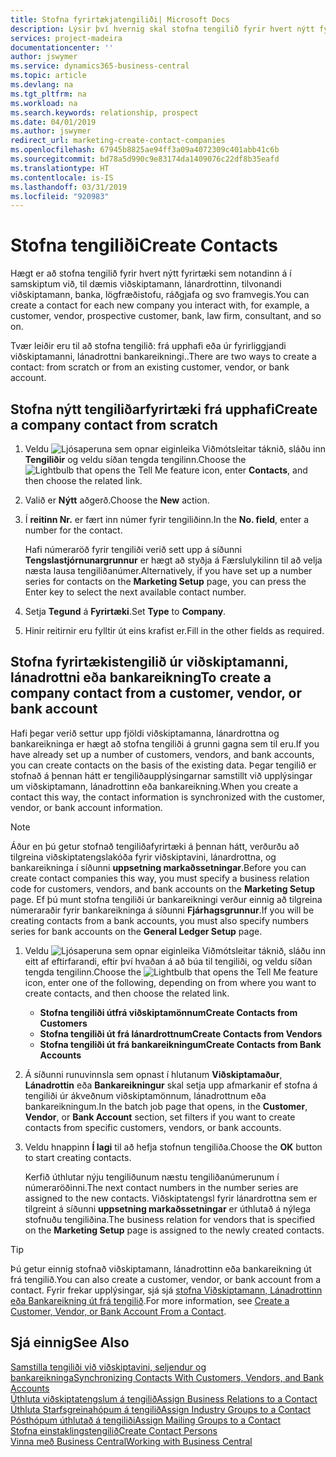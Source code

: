 ```yaml
---
title: Stofna fyrirtækjatengiliði| Microsoft Docs
description: Lýsir því hvernig skal stofna tengilið fyrir hvert nýtt fyrirtæki eða tilvonandi fyrirtæki sem þú átt samskipti við eða ert í sambandi við.
services: project-madeira
documentationcenter: ''
author: jswymer
ms.service: dynamics365-business-central
ms.topic: article
ms.devlang: na
ms.tgt_pltfrm: na
ms.workload: na
ms.search.keywords: relationship, prospect
ms.date: 04/01/2019
ms.author: jswymer
redirect_url: marketing-create-contact-companies
ms.openlocfilehash: 67945b8825ae94ff3a09a4072309c401abb41c6b
ms.sourcegitcommit: bd78a5d990c9e83174da1409076c22df8b35eafd
ms.translationtype: HT
ms.contentlocale: is-IS
ms.lasthandoff: 03/31/2019
ms.locfileid: "920983"
---
```

# <a name="create-contacts"></a><span data-ttu-id="9e991-103">Stofna tengiliði</span><span class="sxs-lookup"><span data-stu-id="9e991-103">Create Contacts</span></span>
<span data-ttu-id="9e991-104">Hægt er að stofna tengilið fyrir hvert nýtt fyrirtæki sem notandinn á í samskiptum við, til dæmis viðskiptamann, lánardrottinn, tilvonandi viðskiptamann, banka, lögfræðistofu, ráðgjafa og svo framvegis.</span><span class="sxs-lookup"><span data-stu-id="9e991-104">You can create a contact for each new company you interact with, for example, a customer, vendor, prospective customer, bank, law firm, consultant, and so on.</span></span>

<span data-ttu-id="9e991-105">Tvær leiðir eru til að stofna tengilið: frá upphafi eða úr fyrirliggjandi viðskiptamanni, lánadrottni bankareikningi..</span><span class="sxs-lookup"><span data-stu-id="9e991-105">There are two ways to create a contact: from scratch or from an existing customer, vendor, or bank account.</span></span>

## <a name="create-a-company-contact-from-scratch"></a><span data-ttu-id="9e991-106">Stofna nýtt tengiliðarfyrirtæki frá upphafi</span><span class="sxs-lookup"><span data-stu-id="9e991-106">Create a company contact from scratch</span></span>
1. <span data-ttu-id="9e991-107">Veldu ![Ljósaperuna sem opnar eiginleika Viðmótsleitar](media/ui-search/search_small.png "Segðu mér hvað þú vilt gera") táknið, sláðu inn **Tengiliðir** og veldu síðan tengda tengilinn.</span><span class="sxs-lookup"><span data-stu-id="9e991-107">Choose the ![Lightbulb that opens the Tell Me feature](media/ui-search/search_small.png "Tell me what you want to do") icon, enter **Contacts**, and then choose the related link.</span></span>
2. <span data-ttu-id="9e991-108">Valið er **Nýtt** aðgerð.</span><span class="sxs-lookup"><span data-stu-id="9e991-108">Choose the **New** action.</span></span>
3. <span data-ttu-id="9e991-109">Í **reitinn Nr.** er fært inn númer fyrir tengiliðinn.</span><span class="sxs-lookup"><span data-stu-id="9e991-109">In the **No. field**, enter a number for the contact.</span></span>

    <span data-ttu-id="9e991-110">Hafi númeraröð fyrir tengiliði verið sett upp á síðunni **Tengslastjórnunargrunnur** er hægt að styðja á Færslulykilinn til að velja næsta lausa tengiliðanúmer.</span><span class="sxs-lookup"><span data-stu-id="9e991-110">Alternatively, if you have set up a number series for contacts on the **Marketing Setup** page, you can press the Enter key to select the next available contact number.</span></span>  
4. <span data-ttu-id="9e991-111">Setja **Tegund** á **Fyrirtæki**.</span><span class="sxs-lookup"><span data-stu-id="9e991-111">Set **Type** to **Company**.</span></span>
5. <span data-ttu-id="9e991-112">Hinir reitirnir eru fylltir út eins krafist er.</span><span class="sxs-lookup"><span data-stu-id="9e991-112">Fill in the other fields as required.</span></span>

## <a name="to-create-a-company-contact-from-a-customer-vendor-or-bank-account"></a><span data-ttu-id="9e991-113">Stofna fyrirtækistengilið úr viðskiptamanni, lánadrottni eða bankareikning</span><span class="sxs-lookup"><span data-stu-id="9e991-113">To create a company contact from a customer, vendor, or bank account</span></span>
<span data-ttu-id="9e991-114">Hafi þegar verið settur upp fjöldi viðskiptamanna, lánardrottna og bankareikninga er hægt að stofna tengiliði á grunni gagna sem til eru.</span><span class="sxs-lookup"><span data-stu-id="9e991-114">If you have already set up a number of customers, vendors, and bank accounts, you can create contacts on the basis of the existing data.</span></span> <span data-ttu-id="9e991-115">Þegar tengilið er stofnað á þennan hátt er tengiliðaupplýsingarnar samstillt við upplýsingar um  viðskiptamann, lánadrottinn eða bankareikning.</span><span class="sxs-lookup"><span data-stu-id="9e991-115">When you create a contact this way, the contact information is synchronized with the customer, vendor, or bank account information.</span></span>

> [!NOTE]  
>   <span data-ttu-id="9e991-116">Áður en þú getur stofnað tengiliðafyrirtæki á þennan hátt, verðurðu að tilgreina viðskiptatengslakóða fyrir viðskiptavini, lánardrottna, og bankareikninga í síðunni **uppsetning markaðssetningar**.</span><span class="sxs-lookup"><span data-stu-id="9e991-116">Before you can create contact companies this way, you must specify a business relation code for customers, vendors, and bank accounts on the **Marketing Setup** page.</span></span> <span data-ttu-id="9e991-117">Ef þú munt stofna tengiliði úr bankareikningi verður einnig að tilgreina númeraraðir fyrir bankareikninga á síðunni **Fjárhagsgrunnur**.</span><span class="sxs-lookup"><span data-stu-id="9e991-117">If you will be creating contacts from a bank accounts, you must also specify numbers series for bank accounts on the **General Ledger Setup** page.</span></span>

1. <span data-ttu-id="9e991-118">Veldu ![Ljósaperuna sem opnar eiginleika Viðmótsleitar](media/ui-search/search_small.png "Segðu mér hvað þú vilt gera") táknið, sláðu inn eitt af eftirfarandi, eftir því hvaðan á að búa til tengiliði, og veldu síðan tengda tengilinn.</span><span class="sxs-lookup"><span data-stu-id="9e991-118">Choose the ![Lightbulb that opens the Tell Me feature](media/ui-search/search_small.png "Tell me what you want to do") icon, enter one of the following, depending on from where you want to create contacts, and then choose the related link.</span></span>
   * <span data-ttu-id="9e991-119">**Stofna tengiliði útfrá viðskiptamönnum**</span><span class="sxs-lookup"><span data-stu-id="9e991-119">**Create Contacts from Customers**</span></span>
   * <span data-ttu-id="9e991-120">**Stofna tengiliði út frá lánardrottnum**</span><span class="sxs-lookup"><span data-stu-id="9e991-120">**Create Contacts from Vendors**</span></span>
   * <span data-ttu-id="9e991-121">**Stofna tengiliði út frá bankareikningum**</span><span class="sxs-lookup"><span data-stu-id="9e991-121">**Create Contacts from Bank Accounts**</span></span>
2. <span data-ttu-id="9e991-122">Á síðunni runuvinnsla sem opnast í hlutanum **Viðskiptamaður**, **Lánadrottin** eða **Bankareikningur** skal setja upp afmarkanir ef stofna á tengiliði úr ákveðnum viðskiptamönnum, lánadrottnum eða bankareikningum.</span><span class="sxs-lookup"><span data-stu-id="9e991-122">In the batch job page that opens, in the **Customer**, **Vendor**, or **Bank Account** section, set filters if you want to create contacts from specific customers, vendors, or bank accounts.</span></span>
3. <span data-ttu-id="9e991-123">Veldu hnappinn **Í lagi** til að hefja stofnun tengiliða.</span><span class="sxs-lookup"><span data-stu-id="9e991-123">Choose the **OK** button to start creating contacts.</span></span>

    <span data-ttu-id="9e991-124">Kerfið úthlutar nýju tengiliðunum næstu tengiliðanúmerunum í númeraröðinni.</span><span class="sxs-lookup"><span data-stu-id="9e991-124">The next contact numbers in the number series are assigned to the new contacts.</span></span> <span data-ttu-id="9e991-125">Viðskiptatengsl fyrir lánardrottna sem er tilgreint á síðunni **uppsetning markaðssetningar** er úthlutað á nýlega stofnuðu tengiliðina.</span><span class="sxs-lookup"><span data-stu-id="9e991-125">The business relation for vendors that is specified on the **Marketing Setup** page is assigned to the newly created contacts.</span></span>

> [!TIP]  
>   <span data-ttu-id="9e991-126">Þú getur einnig stofnað viðskiptamann, lánadrottinn eða bankareikning út frá tengilið.</span><span class="sxs-lookup"><span data-stu-id="9e991-126">You can also create a customer, vendor, or bank account from a contact.</span></span> <span data-ttu-id="9e991-127">Fyrir frekar upplýsingar, sjá sjá [stofna Viðskiptamann, Lánadrottinn eða Bankareikning út frá tengilið](marketing-how-create-contacts-new-customers-vendors-bank-accounts.md).</span><span class="sxs-lookup"><span data-stu-id="9e991-127">For more information, see [Create a Customer, Vendor, or Bank Account From a Contact](marketing-how-create-contacts-new-customers-vendors-bank-accounts.md).</span></span>

## <a name="see-also"></a><span data-ttu-id="9e991-128">Sjá einnig</span><span class="sxs-lookup"><span data-stu-id="9e991-128">See Also</span></span>
[<span data-ttu-id="9e991-129">Samstilla tengiliði við viðskiptavini, seljendur og bankareikninga</span><span class="sxs-lookup"><span data-stu-id="9e991-129">Synchronizing Contacts With Customers, Vendors, and Bank Accounts</span></span>](marketing-synchronize-contacts-customers-vendors-bank-accounts.md)  
[<span data-ttu-id="9e991-130">Úthluta viðskiptatengslum á tengilið</span><span class="sxs-lookup"><span data-stu-id="9e991-130">Assign Business Relations to a Contact</span></span>](marketing-business-relations.md#AssignBusRelContact)  
[<span data-ttu-id="9e991-131">Úthluta Starfsgreinahópum á tengilið</span><span class="sxs-lookup"><span data-stu-id="9e991-131">Assign Industry Groups to a Contact</span></span>](marketing-industry-groups.md#AssignIndustryGroupContact)  
[<span data-ttu-id="9e991-132">Pósthópum úthlutað á tengiliði</span><span class="sxs-lookup"><span data-stu-id="9e991-132">Assign Mailing Groups to a Contact</span></span>](marketing-mailing-groups.md#AssignMailGroupContact)  
[<span data-ttu-id="9e991-133">Stofna einstaklingstengilið</span><span class="sxs-lookup"><span data-stu-id="9e991-133">Create Contact Persons</span></span>](marketing-create-contact-persons.md)  
[<span data-ttu-id="9e991-134">Vinna með Business Central</span><span class="sxs-lookup"><span data-stu-id="9e991-134">Working with Business Central</span></span>](ui-work-product.md)
